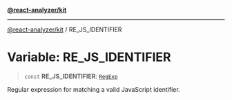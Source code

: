 [**@react-analyzer/kit**](../README.md)

***

[@react-analyzer/kit](../README.md) / RE\_JS\_IDENTIFIER

# Variable: RE\_JS\_IDENTIFIER

> `const` **RE\_JS\_IDENTIFIER**: [`RegExp`](https://developer.mozilla.org/docs/Web/JavaScript/Reference/Global_Objects/RegExp)

Regular expression for matching a valid JavaScript identifier.
